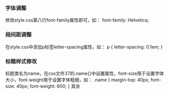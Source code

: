 
### 字体调整
修改style.css第八行font-family属性即可，如：
font-family: Helvetica;

### 段间距调整
在style.css中添加p标签letter-spacing属性，如：
p {
  letter-spacing: 0.1em;
}

### 标题样式修改
标题类名为name，在css文件37的.name{}中设置属性，font-size用于设置字体大小，font-weight用于设置字体粗细，如：
.name {
  margin-top: 40px;
  font-size: 40px;
  font-weight: 600;
}
其余